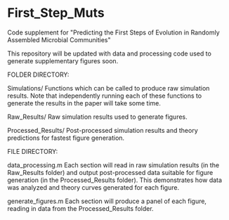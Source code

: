 # First_Step_Muts
Code supplement for "Predicting the First Steps of Evolution in Randomly Assembled Microbial Communities"

This repository will be updated with data and processing code used to generate supplementary figures soon.

FOLDER DIRECTORY:

Simulations/
Functions which can be called to produce raw simulation results. Note that independently running each of these functions to generate the results in the paper will take some time.

Raw_Results/
Raw simulation results used to generate figures.

Processed_Results/
Post-processed simulation results and theory predictions for fastest figure generation.


FILE DIRECTORY:

data_processing.m
Each section will read in raw simulation results (in the Raw_Results folder) and output post-processed data suitable for figure generation (in the Processed_Results folder). This demonstrates how data was analyzed and theory curves generated for each figure.

generate_figures.m
Each section will produce a panel of each figure, reading in data from the Processed_Results folder.
